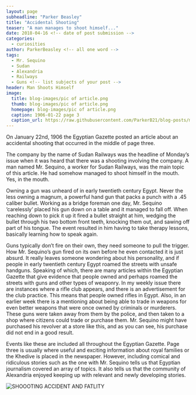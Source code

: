 ```yaml
---
layout: page
subheadline: "Parker Beasley"
title: "Accidental Shooting"
teaser: "A man manages to shoot himself..."
date: 2018-04-16 <!-- date of post submission -->
categories:
  - curiosities
author: ParkerBeasley <!-- all one word -->
tags:
  - Mr. Sequino
  - Sudan
  - Alexandria
  - Railways
  - Guns <!-- list subjects of your post -->
header: Man Shoots Himself
image:
  title: blog-images/pic of article.png
  thumb: blog-images/pic of article.png
  homepage: blog-images/pic of article.png
  caption: 1906-01-22 page 3
  caption_url: https://raw.githubusercontent.com/ParkerB21/blog-posts/master/pic%20of%20article.PNG
---
```


On January 22nd, 1906 the Egyptian Gazette posted an article about an accidental shooting that occurred in the middle of page three.

The company by the name of Sudan Railways was the headline of Monday’s issue when it was heard that there was a shooting involving the company. A man named Mr. Sequino, a worker for Sudan Railways, was the main topic of this article. He had somehow managed to shoot himself in the mouth. Yes, in the mouth.

Owning a gun was unheard of in early twentieth century Egypt. Never the less owning a magnum, a powerful hand gun that packs a punch with a .45 caliber bullet. Working as a bridge foreman one day, Mr. Sequino ‘carelessly’ placed his gun down on a table and it managed to fall off. When reaching down to pick it up it fired a bullet straight at him, wedging the bullet through his two bottom front teeth, knocking them out, and sawing off part of his tongue. The event resulted in him having to take therapy lessons, basically learning how to speak again.

Guns typically don’t fire on their own, they need someone to pull the trigger. How Mr. Sequino’s gun fired on its own before he even contacted it is just absurd.
It really leaves someone wondering about his personality, and if people in early twentieth century Egypt roamed the streets with unsafe handguns.
Speaking of which, there are many articles within the Egyptian Gazette that give evidence that people owned and perhaps roamed the streets with guns and other types of weaponry. In my weekly issue there are instances where a rifle club appears, and there is an advertisement for the club practice. This means that people owned rifles in Egypt. Also, in an earlier week there is a mentioning about being able to trade in weapons for even better weapons that were once owned by criminals or murderers. These guns were taken away from them by the police, and then taken to a shop where citizens could trade or purchase them. Mr. Sequino might have purchased his revolver at a store like this, and as you can see, his purchase did not end in a good result.

Events like these are included all throughout the Egyptian Gazette. Page three is usually where useful and exciting information about royal families or the Khedive is placed in the newspaper. However, including comical and ridiculous stories such as the one with Mr. Sequino tells us that Egyptian journalism covered an array of topics. It also tells us that the community of Alexandria enjoyed keeping up with relevant and newly developing stories.  


![SHOOOTING ACCIDENT AND FATLITY](https://raw.githubusercontent.com/ParkerB21/blog-posts/master/pic%20of%20article.PNG)
